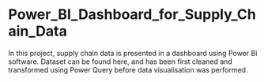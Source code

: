 # Power_BI_Dashboard_for_Supply_Chain_Data
In this project, supply chain data is presented in a dashboard using Power Bi software. Dataset can be found here, and has been first cleaned and transformed using Power Query before data visualisation was performed.
